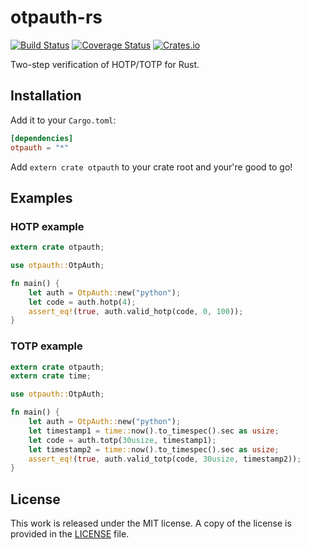 # otpauth-rs

[![Build Status](https://travis-ci.org/messense/otpauth-rs.svg)](https://travis-ci.org/messense/otpauth-rs)
[![Coverage Status](https://coveralls.io/repos/messense/otpauth-rs/badge.svg)](https://coveralls.io/r/messense/otpauth-rs)
[![Crates.io](https://img.shields.io/crates/v/otpauth.svg)](https://crates.io/crates/otpauth)

Two-step verification of HOTP/TOTP for Rust.

## Installation

Add it to your ``Cargo.toml``:

```toml
[dependencies]
otpauth = "*"
```

Add ``extern crate otpauth`` to your crate root and your're good to go!

## Examples

### HOTP example

```rust
extern crate otpauth;

use otpauth::OtpAuth;

fn main() {
    let auth = OtpAuth::new("python");
    let code = auth.hotp(4);
    assert_eq!(true, auth.valid_hotp(code, 0, 100));
}
```

### TOTP example

```rust
extern crate otpauth;
extern crate time;

use otpauth::OtpAuth;

fn main() {
    let auth = OtpAuth::new("python");
    let timestamp1 = time::now().to_timespec().sec as usize;
    let code = auth.totp(30usize, timestamp1);
    let timestamp2 = time::now().to_timespec().sec as usize;
    assert_eq!(true, auth.valid_totp(code, 30usize, timestamp2));
}
```


## License

This work is released under the MIT license. A copy of the license is provided in the [LICENSE](./LICENSE) file.
